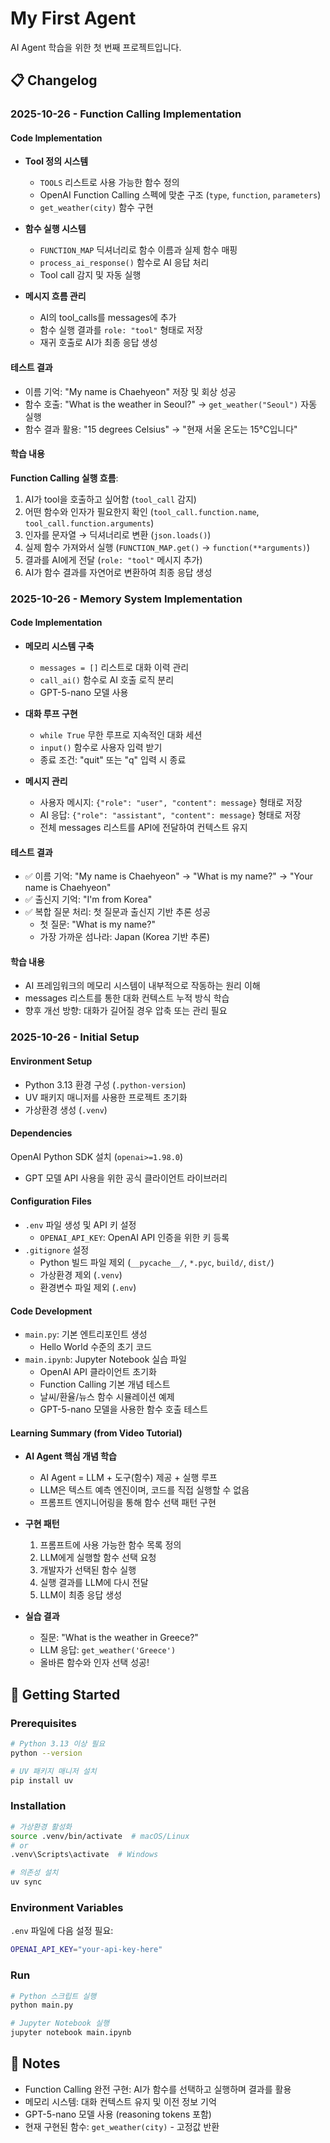 # My First Agent

AI Agent 학습을 위한 첫 번째 프로젝트입니다.

## 📋 Changelog

### 2025-10-26 - Function Calling Implementation

#### Code Implementation
- **Tool 정의 시스템**
  - `TOOLS` 리스트로 사용 가능한 함수 정의
  - OpenAI Function Calling 스펙에 맞춘 구조 (`type`, `function`, `parameters`)
  - `get_weather(city)` 함수 구현

- **함수 실행 시스템**
  - `FUNCTION_MAP` 딕셔너리로 함수 이름과 실제 함수 매핑
  - `process_ai_response()` 함수로 AI 응답 처리
  - Tool call 감지 및 자동 실행

- **메시지 흐름 관리**
  - AI의 tool_calls를 messages에 추가
  - 함수 실행 결과를 `role: "tool"` 형태로 저장
  - 재귀 호출로 AI가 최종 응답 생성

#### 테스트 결과
- 이름 기억: "My name is Chaehyeon" 저장 및 회상 성공
- 함수 호출: "What is the weather in Seoul?" → `get_weather("Seoul")` 자동 실행
- 함수 결과 활용: "15 degrees Celsius" → "현재 서울 온도는 15°C입니다"

#### 학습 내용
**Function Calling 실행 흐름**:
1. AI가 tool을 호출하고 싶어함 (`tool_call` 감지)
2. 어떤 함수와 인자가 필요한지 확인 (`tool_call.function.name`, `tool_call.function.arguments`)
3. 인자를 문자열 → 딕셔너리로 변환 (`json.loads()`)
4. 실제 함수 가져와서 실행 (`FUNCTION_MAP.get()` → `function(**arguments)`)
5. 결과를 AI에게 전달 (`role: "tool"` 메시지 추가)
6. AI가 함수 결과를 자연어로 변환하여 최종 응답 생성

### 2025-10-26 - Memory System Implementation

#### Code Implementation
- **메모리 시스템 구축**
  - `messages = []` 리스트로 대화 이력 관리
  - `call_ai()` 함수로 AI 호출 로직 분리
  - GPT-5-nano 모델 사용

- **대화 루프 구현**
  - `while True` 무한 루프로 지속적인 대화 세션
  - `input()` 함수로 사용자 입력 받기
  - 종료 조건: "quit" 또는 "q" 입력 시 종료

- **메시지 관리**
  - 사용자 메시지: `{"role": "user", "content": message}` 형태로 저장
  - AI 응답: `{"role": "assistant", "content": message}` 형태로 저장
  - 전체 messages 리스트를 API에 전달하여 컨텍스트 유지

#### 테스트 결과
- ✅ 이름 기억: "My name is Chaehyeon" → "What is my name?" → "Your name is Chaehyeon"
- ✅ 출신지 기억: "I'm from Korea"
- ✅ 복합 질문 처리: 첫 질문과 출신지 기반 추론 성공
  - 첫 질문: "What is my name?"
  - 가장 가까운 섬나라: Japan (Korea 기반 추론)

#### 학습 내용
- AI 프레임워크의 메모리 시스템이 내부적으로 작동하는 원리 이해
- messages 리스트를 통한 대화 컨텍스트 누적 방식 학습
- 향후 개선 방향: 대화가 길어질 경우 압축 또는 관리 필요

### 2025-10-26 - Initial Setup

#### Environment Setup
- Python 3.13 환경 구성 (`.python-version`)
- UV 패키지 매니저를 사용한 프로젝트 초기화
- 가상환경 생성 (`.venv`)

#### Dependencies
 OpenAI Python SDK 설치 (`openai>=1.98.0`)
  - GPT 모델 API 사용을 위한 공식 클라이언트 라이브러리

#### Configuration Files
- `.env` 파일 생성 및 API 키 설정
  - `OPENAI_API_KEY`: OpenAI API 인증을 위한 키 등록
- `.gitignore` 설정
  - Python 빌드 파일 제외 (`__pycache__/`, `*.pyc`, `build/`, `dist/`)
  - 가상환경 제외 (`.venv`)
  - 환경변수 파일 제외 (`.env`)

#### Code Development
- `main.py`: 기본 엔트리포인트 생성
  - Hello World 수준의 초기 코드
- `main.ipynb`: Jupyter Notebook 실습 파일
  - OpenAI API 클라이언트 초기화
  - Function Calling 기본 개념 테스트
  - 날씨/환율/뉴스 함수 시뮬레이션 예제
  - GPT-5-nano 모델을 사용한 함수 호출 테스트

#### Learning Summary (from Video Tutorial)
- **AI Agent 핵심 개념 학습**
  - AI Agent = LLM + 도구(함수) 제공 + 실행 루프
  - LLM은 텍스트 예측 엔진이며, 코드를 직접 실행할 수 없음
  - 프롬프트 엔지니어링을 통해 함수 선택 패턴 구현

- **구현 패턴**
  1. 프롬프트에 사용 가능한 함수 목록 정의
  2. LLM에게 실행할 함수 선택 요청
  3. 개발자가 선택된 함수 실행
  4. 실행 결과를 LLM에 다시 전달
  5. LLM이 최종 응답 생성

- **실습 결과**
  - 질문: "What is the weather in Greece?"
  - LLM 응답: `get_weather('Greece')`
  - 올바른 함수와 인자 선택 성공!

## 🚀 Getting Started

### Prerequisites
```bash
# Python 3.13 이상 필요
python --version

# UV 패키지 매니저 설치
pip install uv
```

### Installation
```bash
# 가상환경 활성화
source .venv/bin/activate  # macOS/Linux
# or
.venv\Scripts\activate  # Windows

# 의존성 설치
uv sync
```

### Environment Variables
`.env` 파일에 다음 설정 필요:
```bash
OPENAI_API_KEY="your-api-key-here"
```

### Run
```bash
# Python 스크립트 실행
python main.py

# Jupyter Notebook 실행
jupyter notebook main.ipynb
```

## 📝 Notes
- Function Calling 완전 구현: AI가 함수를 선택하고 실행하며 결과를 활용
- 메모리 시스템: 대화 컨텍스트 유지 및 이전 정보 기억
- GPT-5-nano 모델 사용 (reasoning tokens 포함)
- 현재 구현된 함수: `get_weather(city)` - 고정값 반환

